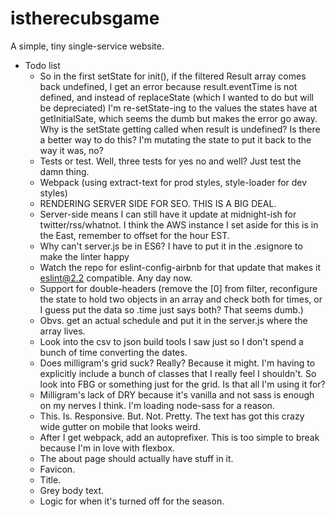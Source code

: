 # istherecubsgame

A simple, tiny single-service website.

- Todo list
  - So in the first setState for init(), if the filtered Result array comes back undefined, I get an error because result.eventTime is not defined, and instead of replaceState (which I wanted to do but will be depreciated) I'm re-setState-ing to the values the states have at getInitialSate, which seems the dumb but makes the error go away. Why is the setState getting called when result is undefined? Is there a better way to do this? I'm mutating the state to put it back to the way it was, no? 
  - Tests or test. Well, three tests for yes no and well? Just test the damn thing.
  - Webpack (using extract-text for prod styles, style-loader for dev styles)
  - RENDERING SERVER SIDE FOR SEO. THIS IS A BIG DEAL.
  - Server-side means I can still have it update at midnight-ish for twitter/rss/whatnot. I think the AWS instance I set aside for this is in the East, remember to offset for the hour EST.
  - Why can't server.js be in ES6? I have to put it in the .esignore to make the linter happy
  - Watch the repo for eslint-config-airbnb for that update that makes it eslint@2.2 compatible. Any day now.
  - Support for double-headers (remove the [0] from filter, reconfigure the state to hold two objects in an array and check both for times, or I guess put the data so .time just says both? That seems dumb.)
  - Obvs. get an actual schedule and put it in the server.js where the array lives.
  - Look into the csv to json build tools I saw just so I don't spend a bunch of time converting the dates.
  - Does milligram's grid suck? Really? Because it might. I'm having to explicitly include a bunch of classes that I really feel I shouldn't. So look into FBG or something just for the grid. Is that all I'm using it for?
  - Milligram's lack of DRY because it's vanilla and not sass is enough on my nerves I think. I'm loading node-sass for a reason.
  - This. Is. Responsive. But. Not. Pretty. The text has got this crazy wide gutter on mobile that looks weird.
  - After I get webpack, add an autoprefixer. This is too simple to break because I'm in love with flexbox.
  - The about page should actually have stuff in it.
  - Favicon.
  - Title.
  - Grey body text.
  - Logic for when it's turned off for the season.
